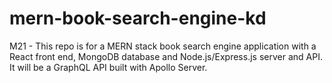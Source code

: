 # mern-book-search-engine-kd
M21 - This repo is for a MERN stack book search engine application with a React front end, MongoDB database and Node.js/Express.js server and API. It will be a GraphQL API built with Apollo Server.
